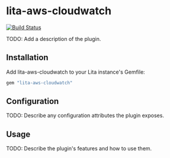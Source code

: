 # lita-aws-cloudwatch

[![Build Status](https://travis-ci.org/marsz/lita-aws-cloudwatch.png?branch=master)](https://travis-ci.org/marsz/lita-aws-cloudwatch)

TODO: Add a description of the plugin.

## Installation

Add lita-aws-cloudwatch to your Lita instance's Gemfile:

``` ruby
gem "lita-aws-cloudwatch"
```

## Configuration

TODO: Describe any configuration attributes the plugin exposes.

## Usage

TODO: Describe the plugin's features and how to use them.
